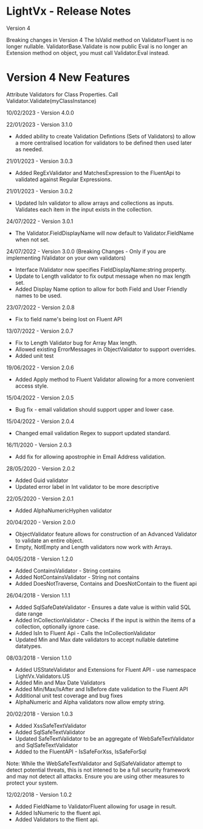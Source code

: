 # LightVx - Release Notes
Version 4

Breaking changes in Version 4
The IsValid method on ValidatorFluent is no longer nullable.
ValidatorBase.Validate is now public
Eval is no longer an Extension method on object, you must call Validator.Eval instead.


# Version 4 New Features 
Attribute Validators for Class Properties.
Call Validator.Validate(myClassInstance)

10/02/2023 - Version 4.0.0



22/01/2023 - Version 3.1.0
* Added ability to create Validation Defintions (Sets of Validators) to allow a more centralised location for validators to
	be defined then used later as needed.

21/01/2023 - Version 3.0.3
* Added RegExValidator and MatchesExpression to the FluentApi to validated against Regular Expressions.

21/01/2023 - Version 3.0.2
* Updated IsIn validator to allow arrays and collections as inputs.  Validates each item in the input exists in the collection.

24/07/2022 - Version 3.0.1
* The Validator.FieldDisplayName will now default to Validator.FieldName when not set.

24/07/2022 - Version 3.0.0 (Breaking Changes - Only if you are implementing IValidator on your own validators)
* Interface IValidator now specifies FieldDisplayName:string property.
* Update to Length validator to fix output message when no max length set.
* Added Display Name option to allow for both Field and User Friendly names to be used.

23/07/2022 - Version 2.0.8
* Fix to field name's being lost on Fluent API

13/07/2022 - Version 2.0.7
* Fix to Length Validator bug for Array Max length.
* Allowed existing ErrorMessages in ObjectValidator to support overrides.
* Added unit test

19/06/2022 - Version 2.0.6
* Added Apply method to Fluent Validator allowing for a more convenient access style.

15/04/2022 - Version 2.0.5
* Bug fix - email validation should support upper and lower case.  

15/04/2022 - Version 2.0.4
* Changed email validation Regex to support updated standard.

16/11/2020 - Version 2.0.3
* Add fix for allowing apostrophie in Email Address validation.

28/05/2020 - Version 2.0.2
* Added Guid validator
* Updated error label in Int validator to be more descriptive

22/05/2020 - Version 2.0.1
* Added AlphaNumericHyphen validator

20/04/2020 - Version 2.0.0
* ObjectValidator feature allows for construction of an Advanced Validator to validate an entire object.
* Empty, NotEmpty and Length validators now work with Arrays.

04/05/2018 - Version 1.2.0
* Added ContainsValidator - String contains
* Added NotContainsValidator - String not contains
* Added DoesNotTraverse, Contains and DoesNotContain to the fluent api

26/04/2018 - Version 1.1.1
* Added SqlSafeDateValidator - Ensures a date value is within valid SQL date range
* Added InCollectionValidator - Checks if the input is within the items of a collection, optionally ignore case.
* Added IsIn to Fluent Api - Calls the InCollectionValidator
* Updated Min and Max date validators to accept nullable datetime datatypes.

08/03/2018 - Version 1.1.0

* Added USStateValidator and Extensions for Fluent API - use namespace LightVx.Validators.US
* Added Min and Max Date Validators
* Added Min/Max/IsAfter and IsBefore date validation to the Fluent API
* Additional unit test coverage and bug fixes 
* AlphaNumeric and Alpha validators now allow empty string.

20/02/2018 - Version 1.0.3

* Added XssSafeTextValidator
* Added SqlSafeTextValidator
* Updated SafeTextValidator to be an aggregate of WebSafeTextValidator and SqlSafeTextValidator
* Added to the FluentAPI - IsSafeForXss, IsSafeForSql

Note: While the WebSafeTextValidator and SqlSafeValidator attempt to detect potential threats, 
this is not intened to be a full security framework and may not detect all attacks.
Ensure you are using other measures to protect your system.

12/02/2018 - Version 1.0.2

* Added FieldName to ValidatorFluent allowing for usage in result.
* Added IsNumeric to the fluent api.
* Added Validators to the flient api.
